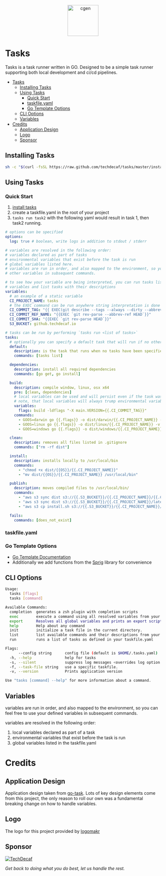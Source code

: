 <p align="center">
  <img alt="cgen" src="https://images.techdecaf.com/fit-in/100x/tiny/tasks-logo.png" width="100" />
</p>

# Tasks

Tasks is a task runner written in GO. Designed to be a simple task runner supporting both local development and ci/cd pipelines.

- [Tasks](#tasks)
  - [Installing Tasks](#installing-tasks)
  - [Using Tasks](#using-tasks)
    - [Quick Start](#quick-start)
    - [taskfile.yaml](#taskfileyaml)
    - [Go Template Options](#go-template-options)
  - [CLI Options](#cli-options)
  - [Variables](#variables)
- [Credits](#credits)
  - [Application Design](#application-design)
  - [Logo](#logo)
  - [Sponsor](#sponsor)

## Installing Tasks

```bash
sh -c "$(curl -fsSL https://raw.github.com/techdecaf/tasks/master/install.sh)"
```

## Using Tasks

### Quick Start

1. [install tasks](#installing-tasks)
2. create a taskfile.yaml in the root of your project
3. `tasks run task2` with the following yaml would result in task 1, then task2 running.

```yaml
# options can be specified
options:
  log: true # boolean, write logs in addition to stdout / stderr

# variables are resolved in the following order:
# variables declared as part of tasks
# environmental variables that exist before the task is run
# global variables listed here.
# variables are run in order, and also mapped to the environment, so you can feel free to use
# other variables in subsequent commands.

# to see how your variable are being interpreted, you can run tasks list which will evaluate your global
# variables and list tasks with their descriptions
variables:
  # an example of a static variable
  CI_PROJECT_NAME: tasks
  # the EXEC command can be run anywhere string interpretation is done
  CI_COMMIT_TAG: "{{ EXEC(git describe --tags --always --dirty --abbrev=0) }}"
  CI_COMMIT_REF_NAME: "{{EXEC `git rev-parse --abbrev-ref HEAD`}}"
  CI_COMMIT_SHA: "{{EXEC `git rev-parse HEAD`}}"
  S3_BUCKET: github.techdecaf.io

# tasks can be run by performing `tasks run <list of tasks>`
tasks:
  # optionally you can specify a default task that will run if no other tasks are specified.
  default:
    description: is the task that runs when no tasks have been specified. `tasks run` == `tasks run default`
    commands: [tasks list]

  dependencies:
    description: install all required dependencies
    commands: [go get, go install]

  build:
    description: compile window, linux, osx x64
    pre: [clean, dependencies]
    # local variables can be used and will persist even if the task was run in the "pre" step.
    # note, that local variables will always trump environmental variables and global variables
    variables:
      flags: build -ldflags "-X main.VERSION={{.CI_COMMIT_TAG}}"
    commands:
      - GOOS=darwin go {{.flags}} -o dist/darwin/{{.CI_PROJECT_NAME}} -v
      - GOOS=linux go {{.flags}} -o dist/linux/{{.CI_PROJECT_NAME}} -v
      - GOOS=windows go {{.flags}} -o dist/windows/{{.CI_PROJECT_NAME}}.exe -v

  clean:
    description: removes all files listed in .gitignore
    commands: ["rm -rf dist"]

  install:
    description: installs locally to /usr/local/bin
    commands:
      - "chmod +x dist/{{OS}}/{{.CI_PROJECT_NAME}}"
      - "mv dist/{{OS}}/{{.CI_PROJECT_NAME}} /usr/local/bin"

  publish:
    description: moves compiled files to /usr/local/bin/
    commands:
      - "aws s3 sync dist s3://{{.S3_BUCKET}}/{{.CI_PROJECT_NAME}}/{{.CI_COMMIT_TAG}}"
      - "aws s3 sync dist s3://{{.S3_BUCKET}}/{{.CI_PROJECT_NAME}}/latest"
      - "aws s3 cp install.sh s3://{{.S3_BUCKET}}/{{.CI_PROJECT_NAME}}/install.sh"

  fails:
    commands: [does_not_exist]
```

### taskfile.yaml

### Go Template Options

- [Go Template Documentation](https://golang.org/pkg/text/template/)
- Additionally we add functions from the [Sprig](http://masterminds.github.io/sprig/) library for convenience

## CLI Options

```bash
Usage:
  tasks [flags]
  tasks [command]

Available Commands:
  completion  generates a zsh plugin with completion scripts
  exec        execute a command using all resolved variables from your taskfile.yaml
  export      Resolves all global variables and prints an export script
  help        Help about any command
  init        initialize a task file in the current directory.
  list        list available commands and their descriptions from your taskfile.yaml
  run         runs a list of tasks as defined in your taskfile.yaml

Flags:
      --config string      config file (default is $HOME/.tasks.yaml)
  -h, --help               help for tasks
  -s, --silent             suppress log messages <overrides log option in taskfile.yaml>
  -f, --task-file string   use a specific taskfile.
  -v, --version            Prints application version

Use "tasks [command] --help" for more information about a command.
```

## Variables

variables are run in order, and also mapped to the environment, so you can feel free to use your defined variables in subsequent commands.

variables are resolved in the following order:

1. local variables declared as part of a task
2. environmental variables that exist before the task is run
3. global variables listed in the taskfile.yaml

# Credits

## Application Design

Application design taken from [go-task](https://github.com/go-task/task). Lots of key design elements come from this project, the only reason to roll our own was a fundamental breaking change on how to handle variables.

## Logo

The logo for this project provided by [logomakr](https://logomakr.com)

## Sponsor

[![TechDecaf](https://images.techdecaf.com/fit-in/150x/techdecaf/logo_full.png)](https://techdecaf.com)

_Get back to doing what you do best, let us handle the rest._
